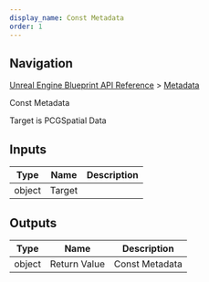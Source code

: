 ```yaml
---
display_name: Const Metadata
order: 1
---
```

## Navigation

[Unreal Engine Blueprint API Reference](https://dev.epicgames.com/documentation/en-us/unreal-engine/BlueprintAPI) > [Metadata](https://dev.epicgames.com/documentation/en-us/unreal-engine/BlueprintAPI/Metadata_1)

Const Metadata

Target is PCGSpatial Data

## Inputs

| Type | Name | Description |
| --- | --- | --- |
| object | Target |  |

## Outputs

| Type | Name | Description |
| --- | --- | --- |
| object | Return Value | Const Metadata |
